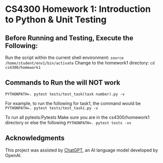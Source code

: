 # CS4300 Homework 1: Introduction to Python & Unit Testing

## Before Running and Testing, Execute the Following:
Run the script within the current shell environment:
`source /home/student/env1/bin/activate`
Change to the homework1 directory:
`cd cs4300/homework1`

## Commands to Run the will NOT work
`PYTHONPATH=. pytest tests/test_task(task number).py -v`

For example, to run the following for task1, the command would be
`PYTHONPATH=. pytest tests/test_task1.py -v`

To run all pytests:Pytests
Make sure you are in the cs4300/homework1 directory or else the following 
`PYTHONPATH=. pytest tests -vv`

## Acknowledgments
This project was assisted by [ChatGPT](https://chat.openai.com/), an AI language model developed by OpenAI.
